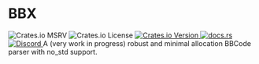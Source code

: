 # BBX
![Crates.io MSRV](https://img.shields.io/crates/msrv/bbx)
![Crates.io License](https://img.shields.io/crates/l/bbx)
<a href="https://crates.io/crates/bbx">
![Crates.io Version](https://img.shields.io/crates/v/bbx)
</a>
<a href="https://docs.rs/bbx/latest/bbx/">
![docs.rs](https://img.shields.io/docsrs/bbx)
</a>
<a href="https://discord.gg/ChVzW85C">
![Discord](https://img.shields.io/discord/1170413428393902170?link=https%3A%2F%2Fdiscord.gg%2FChVzW85C)
</a>
A (very work in progress) robust and minimal allocation BBCode parser with no_std support.
